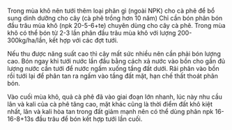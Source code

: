Trong mùa khô nên tưới thêm loại phân gì (ngoài NPK) cho cà phê để bổ sung dinh dưỡng cho cây (cà phê trồng hơn 10 năm)
Chỉ cần bón phân bón đầu trâu mùa khô (npk 20-5-6+te) chuyên dùng cho cây cà phê. Trong mùa khô có thể bón từ 2-3 lần phân đầu trâu mùa khô với lượng 200-300kg/ha/lần, kết hợp với các đợt tưới.


Nếu thu được năng suất cao thì cây mất sức nhiều nên cần phải bón lượng cao. Bón ngay khi tưới nước lần đầu bằng cách xả nước vào bồn cho gần đủ lượng nước cần tưới để nước ngấm xuống tầng đất dưới. Rải phân vào bồn rồi tưới lại để phân tan ra ngấm vào tầng đất mặt, hạn chế thất thoát phân bón.


Vào cuối mùa khô, quả cà phê đã vào giai đoạn lớn nhanh, lúc này nhu cầu lân và kali của cà phê tăng cao, mặt khác cũng là thời điểm đất khô kiệt nhất, lân và kali hòa tan trong đất giảm mạnh nên có thể dùng phân npk 16-16-8+13s đầu trâu để bón kết hợp tưới lần cuối.

